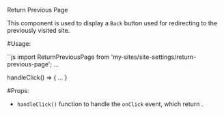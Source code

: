 Return Previous Page

This component is used to display a `Back` button used for redirecting
to the previously visited site.

#Usage:

``js
import ReturnPreviousPage from 'my-sites/site-settings/return-previous-page';
...

handleClick() => {
...
}

<span className="....">
		<ReturnPreviousPage onClick={ this.handleClick } { ...this.props } />
</span>

#Props:

- `handleClick()` function to handle the `onClick` event, which return .
